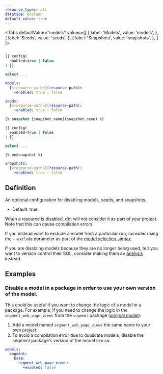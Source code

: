 ```yaml
---
resource_types: all
datatype: boolean
default_value: true
---
```


<Tabs
  defaultValue="models"
  values={[
    { label: 'Models', value: 'models', },
    { label: 'Seeds', value: 'seeds', },
    { label: 'Snapshots', value: 'snapshots', },
  ]
}>
<TabItem value="models">

<File name='models/<modelname>.sql'>

```sql

{{ config(
  enabled=true | false
) }}

select ...


```

</File>

<File name='dbt_project.yml'>

```yml
models:
  [<resource-path>](resource-path):
    +enabled: true | false

```

</File>

</TabItem>


<TabItem value="seeds">

<File name='dbt_project.yml'>

```yml
seeds:
  [<resource-path>](resource-path):
    +enabled: true | false

```

</File>

</TabItem>

<TabItem value="snapshots">

<File name='snapshots/<filename>.sql'>

```sql
{% snapshot [snapshot_name](snapshot_name) %}

{{ config(
  enabled=true | false
) }}

select ...

{% endsnapshot %}

```

</File>

<File name='dbt_project.yml'>

```yml
snapshots:
  [<resource-path>](resource-path):
    +enabled: true | false

```

</File>

</TabItem>

</Tabs>

## Definition
An optional configuration for disabling models, seeds, and snapshots.

* Default: true

When a resource is disabled, dbt will not consider it as part of your project. Note that this can cause compilation errors.

If you instead want to exclude a model from a particular run, consider using the `--exclude` parameter as part of the [model selection syntax](node-selection/syntax)

If you are disabling models because they are no longer being used, but you want to version control their SQL, consider making them an [analysis](docs/building-a-dbt-project/analyses.md) instead.

## Examples
### Disable a model in a package in order to use your own version of the model.
This could be useful if you want to change the logic of a model in a package. For example, if you need to change the logic in the `segment_web_page_views` from the `segment` package ([original model](https://github.com/fishtown-analytics/segment/blob/master/models/base/segment_web_page_views.sql)):
1. Add a model named `segment_web_page_views` the same name to your own project.
2. To avoid a compilation error due to duplicate models, disable the segment package's version of the model like so:

<File name='dbt_project.yml'>

```yml
models:
  segment:
    base:
      segment_web_page_views:
        +enabled: false
```

</File>
